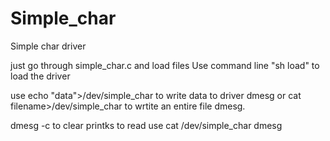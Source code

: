 # Simple_char
Simple char driver

just go through simple_char.c and load files
Use command line "sh load" to load the driver

use echo "data">/dev/simple_char to write data to driver
dmesg
or
cat filename>/dev/simple_char to wrtite an entire file
dmesg.

dmesg -c to clear printks
to read use cat /dev/simple_char
dmesg
